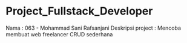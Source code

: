 # Project_Fullstack_Developer

Nama : 063 - Mohammad Sani Rafsanjani
Deskripsi project : Mencoba membuat web freelancer CRUD sederhana 
